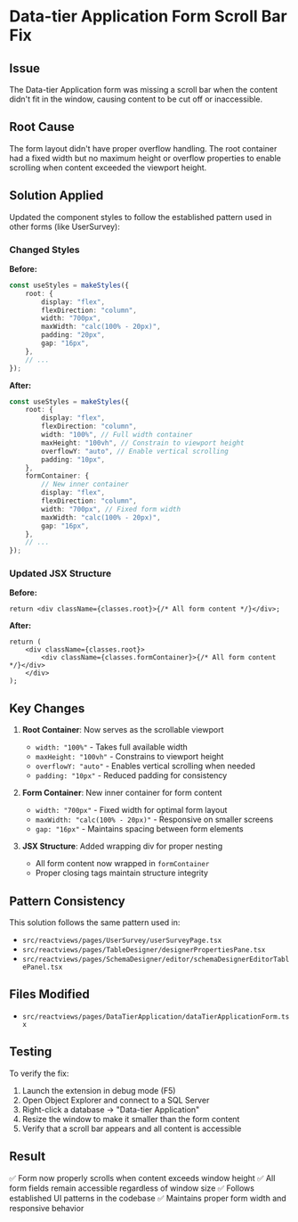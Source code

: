 # Data-tier Application Form Scroll Bar Fix

## Issue

The Data-tier Application form was missing a scroll bar when the content didn't fit in the window, causing content to be cut off or inaccessible.

## Root Cause

The form layout didn't have proper overflow handling. The root container had a fixed width but no maximum height or overflow properties to enable scrolling when content exceeded the viewport height.

## Solution Applied

Updated the component styles to follow the established pattern used in other forms (like UserSurvey):

### Changed Styles

**Before:**

```typescript
const useStyles = makeStyles({
    root: {
        display: "flex",
        flexDirection: "column",
        width: "700px",
        maxWidth: "calc(100% - 20px)",
        padding: "20px",
        gap: "16px",
    },
    // ...
});
```

**After:**

```typescript
const useStyles = makeStyles({
    root: {
        display: "flex",
        flexDirection: "column",
        width: "100%", // Full width container
        maxHeight: "100vh", // Constrain to viewport height
        overflowY: "auto", // Enable vertical scrolling
        padding: "10px",
    },
    formContainer: {
        // New inner container
        display: "flex",
        flexDirection: "column",
        width: "700px", // Fixed form width
        maxWidth: "calc(100% - 20px)",
        gap: "16px",
    },
    // ...
});
```

### Updated JSX Structure

**Before:**

```tsx
return <div className={classes.root}>{/* All form content */}</div>;
```

**After:**

```tsx
return (
    <div className={classes.root}>
        <div className={classes.formContainer}>{/* All form content */}</div>
    </div>
);
```

## Key Changes

1. **Root Container**: Now serves as the scrollable viewport

    - `width: "100%"` - Takes full available width
    - `maxHeight: "100vh"` - Constrains to viewport height
    - `overflowY: "auto"` - Enables vertical scrolling when needed
    - `padding: "10px"` - Reduced padding for consistency

2. **Form Container**: New inner container for form content

    - `width: "700px"` - Fixed width for optimal form layout
    - `maxWidth: "calc(100% - 20px)"` - Responsive on smaller screens
    - `gap: "16px"` - Maintains spacing between form elements

3. **JSX Structure**: Added wrapping div for proper nesting
    - All form content now wrapped in `formContainer`
    - Proper closing tags maintain structure integrity

## Pattern Consistency

This solution follows the same pattern used in:

-   `src/reactviews/pages/UserSurvey/userSurveyPage.tsx`
-   `src/reactviews/pages/TableDesigner/designerPropertiesPane.tsx`
-   `src/reactviews/pages/SchemaDesigner/editor/schemaDesignerEditorTablePanel.tsx`

## Files Modified

-   `src/reactviews/pages/DataTierApplication/dataTierApplicationForm.tsx`

## Testing

To verify the fix:

1. Launch the extension in debug mode (F5)
2. Open Object Explorer and connect to a SQL Server
3. Right-click a database → "Data-tier Application"
4. Resize the window to make it smaller than the form content
5. Verify that a scroll bar appears and all content is accessible

## Result

✅ Form now properly scrolls when content exceeds window height
✅ All form fields remain accessible regardless of window size
✅ Follows established UI patterns in the codebase
✅ Maintains proper form width and responsive behavior
